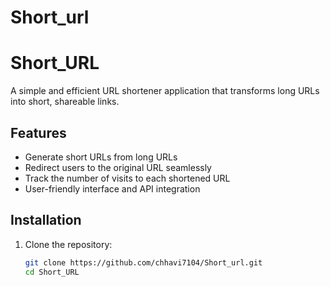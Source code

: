 # Short_url
# Short_URL

A simple and efficient URL shortener application that transforms long URLs into short, shareable links.


## Features

- Generate short URLs from long URLs
- Redirect users to the original URL seamlessly
- Track the number of visits to each shortened URL
- User-friendly interface and API integration

## Installation

1. Clone the repository:
   ```sh
   git clone https://github.com/chhavi7104/Short_url.git
   cd Short_URL

